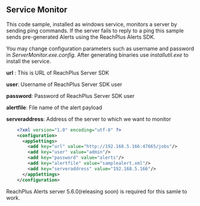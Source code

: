 Service Monitor
---------------
This code sample, installed as windows service, monitors a server by sending ping commands. If the server fails to reply to a ping this sample sends pre-generated Alerts using the ReachPlus Alerts SDK.

You may change configuration parameters such as username and  password in *ServerMonitor.exe.config*.  After generating binaries use *installutil.exe* to install the service.

**url** : This is URL of ReachPlus Server SDK

**user**: Username of ReachPlus Server SDK user

**password**: Password of ReachPlus Server SDK user

**alertfile**: File name of the alert payload

**serveraddress**: Address of the server to which we want to monitor


```xml
    <?xml version="1.0" encoding="utf-8" ?>
    <configuration>
      <appSettings>
        <add key="url" value="http://192.168.5.166:47665/jobs"/>
        <add key="user" value="admin"/>
        <add key="password" value="alerts"/>
        <add key="alertfile" value="samplealert.xml"/>
        <add key="serveraddress" value="192.168.5.166"/>
      </appSettings>
    </configuration>
```
ReachPlus Alerts server 5.6.0(releasing soon) is required for this samle to work.

